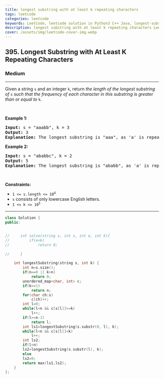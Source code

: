 ```yaml
---
title: longest substring with at least k repeating characters
tags: leetcode
categories: leetcode
keywords: LeetCode, leetcode solution in Python3 C++ Java, longest-substring-with-at-least-k-repeating-characters solution
description: longest substring with at least k repeating characters LeetCode Solution Explained
cover: /assets/img/leetcode-cover-img.webp
---
```





<h2>395. Longest Substring with At Least K Repeating Characters</h2><h3>Medium</h3><hr><div><p>Given a string <code>s</code> and an integer <code>k</code>, return <em>the length of the longest substring of</em> <code>s</code> <em>such that the frequency of each character in this substring is greater than or equal to</em> <code>k</code>.</p>

<p>&nbsp;</p>
<p><strong>Example 1:</strong></p>

<pre><strong>Input:</strong> s = "aaabb", k = 3
<strong>Output:</strong> 3
<strong>Explanation:</strong> The longest substring is "aaa", as 'a' is repeated 3 times.
</pre>

<p><strong>Example 2:</strong></p>

<pre><strong>Input:</strong> s = "ababbc", k = 2
<strong>Output:</strong> 5
<strong>Explanation:</strong> The longest substring is "ababb", as 'a' is repeated 2 times and 'b' is repeated 3 times.
</pre>

<p>&nbsp;</p>
<p><strong>Constraints:</strong></p>

<ul>
	<li><code>1 &lt;= s.length &lt;= 10<sup>4</sup></code></li>
	<li><code>s</code> consists of only lowercase English letters.</li>
	<li><code>1 &lt;= k &lt;= 10<sup>5</sup></code></li>
</ul>
</div>

---




```cpp
class Solution {
public:
    
    
//     int solve(string s, int s, int e, int k){
//         if(e<k)
//             return 0;
        
//     }
    
    int longestSubstring(string s, int k) {
        int n=s.size();
        if(n==0 || k>n)
            return 0;
        unordered_map<char, int> c;
        if(k<=1)
            return n;
        for(char ch:s)
            c[ch]++;
        int l=0;
        while(l<n && c[s[l]]>=k)
            l++;
        if(l>=n-1)
            return l;
        int ls1=longestSubstring(s.substr(0, l), k);
        while(l<n && c[s[l]]<k)
            l++;
        int ls2;
        if(l<n)
        ls2=longestSubstring(s.substr(l), k);
        else
        ls2=0;
        return max(ls1,ls2);
    }
};
```
